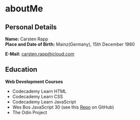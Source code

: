 # aboutMe

## Personal Details  

**Name:** Carsten Rapp  
**Place and Date of Birth:** Mainz(Germany), 15th December 1980

**E-Mail:** carsten.rapp@icloud.com    

## Education  

**Web Development Courses**
* Codecademy Learn HTML
* Codecademy Learn CSS  
* Codecademy Learn JavaScript
* Wes Bos JavaScript 30 (see this [Repo](https://github.com/crapp80/JavaScript30_Course) on GitHub) 
* The Odin Project      
